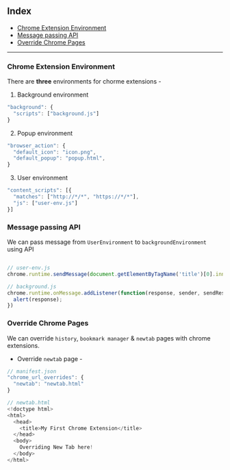 
## Index

- [Chrome Extension Environment](#chrome-extension-environment)
- [Message passing API](#message-passing-api)
- [Override Chrome Pages](#override-chrome-pages)
---
### Chrome Extension Environment
There are **three** environments for chorme extensions -

1. Background environment

```js
"background": {
  "scripts": ["background.js"]
}
```

2. Popup environment

```js
"browser_action": {
  "default_icon": "icon.png",
  "default_popup": "popup.html",
}
```

3. User environment

```js
"content_scripts": [{
  "matches": ["http://*/*", "https://*/*"],
  "js": ["user-env.js"]
}]
```

### Message passing API

We can pass message from `UserEnvironment` to  `backgroundEnvironment` using API

```js

// user-env.js
chrome.runtime.sendMessage(document.getElementByTagName('title')[0].innerText);

// background.js
chrome.runtime.onMessage.addListener(function(response, sender, sendResponse) {
  alert(response);
})

```

### Override Chrome Pages

We can override `history`, `bookmark manager` & `newtab` pages with chrome extensions.

- Override `newtab` page -

```js
// manifest.json
"chrome_url_overrides": {
  "newtab": "newtab.html"
}

// newtab.html
<!doctype html>
<html>
  <head>
    <title>My First Chrome Extension</title>
  </head>
  <body>
    Overriding New Tab here!
  </body>
</html>
```

